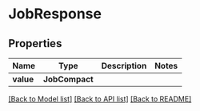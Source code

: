 # JobResponse


## Properties
Name | Type | Description | Notes
------------ | ------------- | ------------- | -------------
**value** | **JobCompact** |  | 

[[Back to Model list]](../README.md#documentation-for-models) [[Back to API list]](../README.md#documentation-for-api-endpoints) [[Back to README]](../README.md)


